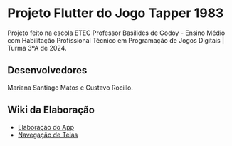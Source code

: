 # Projeto Flutter do Jogo Tapper 1983
 Projeto feito na escola ETEC Professor Basilides de Godoy - Ensino Médio com Habilitação Profissional Técnico em Programação de Jogos Digitais | Turma 3ºA de 2024.

## Desenvolvedores
 Mariana Santiago Matos e Gustavo Rocillo.

## Wiki da Elaboração
- [Elaboração do App](https://github.com/MariSantiago0/Tapper_ProjetoFlutter/wiki/Elabora%C3%A7%C3%A3o-do-App)
- [Navegação de Telas](https://github.com/MariSantiago0/Tapper_ProjetoFlutter/wiki/Navega%C3%A7%C3%A3o-de-Telas)
